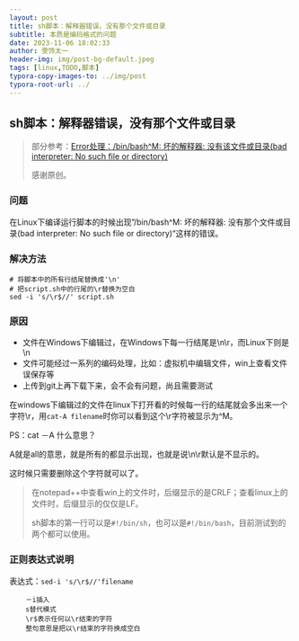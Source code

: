 ```yaml
---
layout: post
title: sh脚本：解释器错误，没有那个文件或目录
subtitle: 本质是编码格式的问题
date: 2023-11-06 18:02:33
author: 雯饰太一
header-img: img/post-bg-default.jpeg
tags: [linux,TODO,脚本]
typora-copy-images-to: ../img/post
typora-root-url: ../
---
```


## sh脚本：解释器错误，没有那个文件或目录

> 部分参考：[Error处理：/bin/bash^M: 坏的解释器: 没有该文件或目录(bad interpreter: No such file or directory)](https://blog.csdn.net/netwalk/article/details/14135307)
>
> 感谢原创。

### 问题

在Linux下编译运行脚本的时候出现”/bin/bash^M: 坏的解释器: 没有那个文件或目录(bad interpreter: No such file or directory)“这样的错误。

### 解决方法

```
# 将脚本中的所有行结尾替换成'\n'
# 把script.sh中的行尾的\r替换为空白
sed -i 's/\r$//' script.sh
```
### 原因

- 文件在Windows下编辑过，在Windows下每一行结尾是\n\r，而Linux下则是\n
- 文件可能经过一系列的编码处理，比如：虚拟机中编辑文件，win上查看文件误保存等
- 上传到git上再下载下来，会不会有问题，尚且需要测试

在windows下编辑过的文件在linux下打开看的时候每一行的结尾就会多出来一个字符\r，用`cat-A filename`时你可以看到这个\r字符被显示为^M。

PS：cat －A 什么意思？

A就是all的意思，就是所有的都显示出现，也就是说\n\r默认是不显示的。

这时候只需要删除这个字符就可以了。

> 在notepad++中查看win上的文件时，后缀显示的是CRLF；查看linux上的文件时，后缀显示的仅仅是LF。
>
> sh脚本的第一行可以是`#!/bin/sh`，也可以是`#!/bin/bash`，目前测试到的两个都可以使用。

### 正则表达式说明

表达式：`sed-i 's/\r$//'filename`

```
	－i插入
	s替代模式
	\r$表示任何以\r结束的字符
	整句意思是把以\r结束的字符换成空白
```

